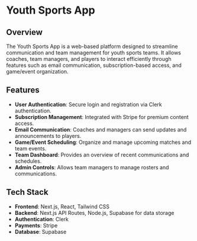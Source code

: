 # Youth Sports App

## Overview

The Youth Sports App is a web-based platform designed to streamline communication and team management for youth sports teams. It allows coaches, team managers, and players to interact efficiently through features such as email communication, subscription-based access, and game/event organization.

## Features

- **User Authentication**: Secure login and registration via Clerk authentication.
- **Subscription Management**: Integrated with Stripe for premium content access.
- **Email Communication**: Coaches and managers can send updates and announcements to players.
- **Game/Event Scheduling**: Organize and manage upcoming matches and team events.
- **Team Dashboard**: Provides an overview of recent communications and schedules.
- **Admin Controls**: Allows team managers to manage rosters and communications.

## Tech Stack

- **Frontend**: Next.js, React, Tailwind CSS
- **Backend**: Next.js API Routes, Node.js, Supabase for data storage
- **Authentication**: Clerk
- **Payments**: Stripe
- **Database**: Supabase
